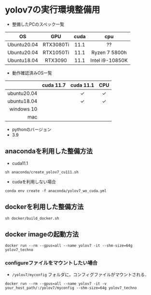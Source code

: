 # yolov7の実行環境整備用

- 整備したPCのスペック一覧

|OS|GPU|cuda|cpu|
|:---:|:---:|:---:|:---:|
| Ubuntu20.04 | RTX3080Ti | 11.1 | ?? |
| Ubuntu20.04 | RTX1050Ti | 11.1 | Ryzen 7 5800h |
| Ubuntu18.04 | RTX3090 | 11.1 | Intel i9-10850K |


- 動作確認済みOS一覧

|              | cuda 11.7 | cuda 11.1 | CPU |
| -----------: | :-------: | :-------: | :-: |
| ubuntu20.04  |           | ✓         | ✓   |
| ubuntu18.04  |           | ✓         | ✓   |
| windows 10   |           |           |     |
| mac          |           |           |     |

- pythonのバージョン
- 3.9

## anacondaを利用した整備方法

- cuda11.1
```
sh anaconda/create_yolov7_cu111.sh
```

- cudaを利用しない場合
```
conda env create -f anaconda/yolov7_wo_cuda.yml
```

## dockerを利用した整備方法
```
sh docker/build_docker.sh
```

## docker imageの起動方法
```
docker run --rm --gpus=all --name yolov7 -it --shm-size=64g yolov7_techno
```

### configureファイルをマウントしたい場合
- `/yolov7/myconfig` フォルダに，コンフィグファイルがマウントされる．
```
docker run --rm --gpus=all --name yolov7 -it -v your_host_path/:/yolov7/myconfig --shm-size=64g yolov7_techno
```